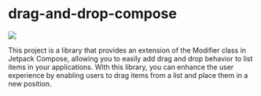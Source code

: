 # drag-and-drop-compose
[![](https://jitpack.io/v/JGomez-Dev/drag-and-drop-compose-library.svg)](https://jitpack.io/#JGomez-Dev/drag-and-drop-compose-library)

This project is a library that provides an extension of the Modifier class in Jetpack Compose, allowing you to easily add drag and drop behavior to list items in your applications. With this library, you can enhance the user experience by enabling users to drag items from a list and place them in a new position.
